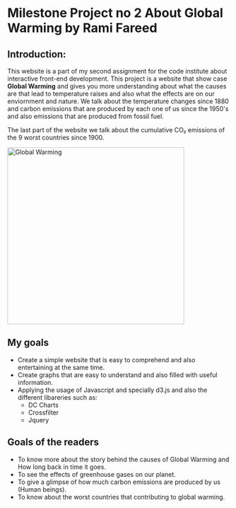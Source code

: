 # Milestone Project no 2 About Global Warming by Rami Fareed

## Introduction:

This website is a part of my second assignment for the code institute about interactive front-end development. This project is a website that show case **Global Warming** and gives you more understanding about what the causes are that lead to temperature raises and also what the effects are on our enviornment and nature. We talk about the temperature changes since 1880 and carbon emissions that are produced by each one of us since the 1950's and also emissions that are produced from fossil fuel. 

The last part of the website we talk about the cumulative CO₂ emissions of the 9 worst countries since 1900.

<img src="https://i.ibb.co/wwFL4VM/techly-end-of-the-world-take-action-799x423.jpg" alt="Global Warming" style="float= center;" width="400">

## My goals

* Create a simple website that is easy to comprehend and also entertaining at the same time.
* Create graphs that are easy to understand and also filled with useful information.
* Applying the usage of Javascript and specially d3.js and also the different libareries such as: 
    - DC Charts
    - Crossfilter
    - Jquery

## Goals of the readers

* To know more about the story behind the causes of Global Warming and How long back in time it goes.
* To see the effects of greenhouse gases on our planet. 
* To give a glimpse of how much carbon emissions are produced by us (Human beings).
* To know about the worst countries that contributing to global warming. 